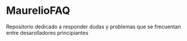 # MaurelioFAQ
Repositorio dedicado a responder dudas y problemas que se frecuentan entre desarolladores principiantes 
